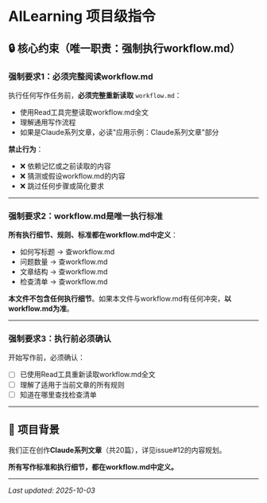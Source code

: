 # AILearning 项目级指令

## 🔒 核心约束（唯一职责：强制执行workflow.md）

### 强制要求1：必须完整阅读workflow.md

执行任何写作任务前，**必须完整重新读取** `workflow.md`：
- 使用Read工具完整读取workflow.md全文
- 理解通用写作流程
- 如果是Claude系列文章，必读"应用示例：Claude系列文章"部分

**禁止行为**：
- ❌ 依赖记忆或之前读取的内容
- ❌ 猜测或假设workflow.md的内容
- ❌ 跳过任何步骤或简化要求

---

### 强制要求2：workflow.md是唯一执行标准

**所有执行细节、规则、标准都在workflow.md中定义**：
- 如何写标题 → 查workflow.md
- 问题数量 → 查workflow.md
- 文章结构 → 查workflow.md
- 检查清单 → 查workflow.md

**本文件不包含任何执行细节**。如果本文件与workflow.md有任何冲突，**以workflow.md为准**。

---

### 强制要求3：执行前必须确认

开始写作前，必须确认：
- [ ] 已使用Read工具重新读取workflow.md全文
- [ ] 理解了适用于当前文章的所有规则
- [ ] 知道在哪里查找检查清单

---

## 🎯 项目背景

我们正在创作**Claude系列文章**（共20篇），详见issue#12的内容规划。

**所有写作标准和执行细节，都在workflow.md中定义。**

---

*Last updated: 2025-10-03*
